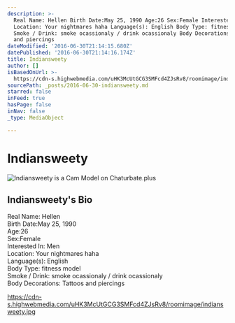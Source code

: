 ```yaml
---
description: >-
  Real Name: Hellen Birth Date:May 25, 1990 Age:26 Sex:Female Interested In: Men
  Location: Your nightmares haha Language(s): English Body Type: fitness model
  Smoke / Drink: smoke ocassionaly / drink ocassionaly Body Decorations: Tattoos
  and piercings
dateModified: '2016-06-30T21:14:15.680Z'
datePublished: '2016-06-30T21:14:16.174Z'
title: Indiansweety
author: []
isBasedOnUrl: >-
  https://cdn-s.highwebmedia.com/uHK3McUtGCG3SMFcd4ZJsRv8/roomimage/indiansweety.jpg
sourcePath: _posts/2016-06-30-indiansweety.md
starred: false
inFeed: true
hasPage: false
inNav: false
_type: MediaObject

---
```

# Indiansweety
![Indiansweety is a Cam Model on Chaturbate.plus](https://the-grid-user-content.s3-us-west-2.amazonaws.com/147bebe6-58f6-46d3-a305-0bc647286b16.jpg)

## Indiansweety's Bio

Real Name: Hellen  
Birth Date:May 25, 1990  
Age:26  
Sex:Female  
Interested In: Men  
Location: Your nightmares haha  
Language(s): English  
Body Type: fitness model  
Smoke / Drink: smoke ocassionaly / drink ocassionaly  
Body Decorations: Tattoos and piercings

https://cdn-s.highwebmedia.com/uHK3McUtGCG3SMFcd4ZJsRv8/roomimage/indiansweety.jpg